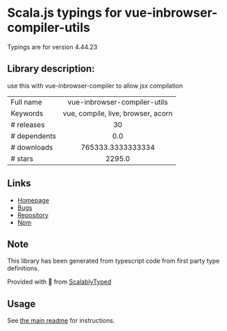 
# Scala.js typings for vue-inbrowser-compiler-utils

Typings are for version 4.44.23

## Library description:
use this with vue-inbrowser-compiler to allow jsx compilation

|                    |                 |
| ------------------ | :-------------: |
| Full name          | vue-inbrowser-compiler-utils |
| Keywords           | vue, compile, live, browser, acorn |
| # releases         | 30 |
| # dependents       | 0.0 |
| # downloads        | 765333.3333333334 |
| # stars            | 2295.0 |

## Links
- [Homepage](https://vue-styleguidist.github.io)
- [Bugs](https://github.com/vue-styleguidist/vue-styleguidist/issues)
- [Repository](https://github.com/vue-styleguidist/vue-styleguidist)
- [Npm](https://www.npmjs.com/package/vue-inbrowser-compiler-utils)
    


## Note
This library has been generated from typescript code from first party type definitions.

Provided with :purple_heart: from [ScalablyTyped](https://github.com/oyvindberg/ScalablyTyped)

## Usage
See [the main readme](../../readme.md) for instructions.


